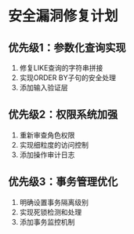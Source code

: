 # 安全漏洞修复计划

## 优先级1：参数化查询实现
1. 修复LIKE查询的字符串拼接
2. 实现ORDER BY子句的安全处理
3. 添加输入验证层

## 优先级2：权限系统加强
1. 重新审查角色权限
2. 实现细粒度的访问控制
3. 添加操作审计日志

## 优先级3：事务管理优化
1. 明确设置事务隔离级别
2. 实现死锁检测和处理
3. 添加事务监控机制 